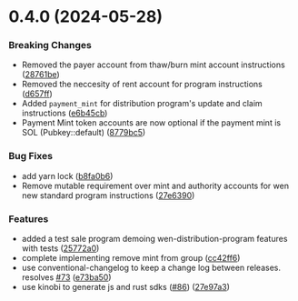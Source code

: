 # 0.4.0 (2024-05-28)

### Breaking Changes
* Removed the payer account from thaw/burn mint account instructions ([28761be](https://github.com/wen-community/wen-program-library/pull/77/commits/28761be18bac01782f92dbe78da69c1f7598ea37))
* Removed the neccesity of rent account for program instructions ([d657ff](https://github.com/wen-community/wen-program-library/pull/77/commits/d657ff2f2a62fbf486ba8f91217deaf0fac17f1f))
* Added `payment_mint` for distribution program's update and claim instructions ([e6b45cb](https://github.com/wen-community/wen-program-library/pull/77/commits/e6b45cbd11162d26c3e7a54d30b74e64be6c4058))
* Payment Mint token accounts are now optional if the payment mint is SOL (Pubkey::default) ([8779bc5](https://github.com/wen-community/wen-program-library/pull/77/commits/8779bc53e1b76a413d819be77332f83338c37dc3))


### Bug Fixes

* add yarn lock ([b8fa0b6](https://github.com/wen-community/wen-program-library/commit/b8fa0b65aee79fbb980a4a1ba096b6578a54ea50))
* Remove mutable requirement over mint and authority accounts for wen new standard program instructions ([27e6390](https://github.com/wen-community/wen-program-library/pull/77/commits/27e63904b02902f219827d6b3f5042a85f02e61f))


### Features

* added a test sale program demoing wen-distribution-program features with tests ([25772a0](https://github.com/wen-community/wen-program-library/commit/25772a0e4fcad4515d6225b2ff47a12ad939404c))
* complete implementing remove mint from group ([cc42ff6](https://github.com/wen-community/wen-program-library/commit/cc42ff65eeb0add98d4000b0bda9a79b270912df))
* use conventional-changelog to keep a change log between releases. resolves [#73](https://github.com/wen-community/wen-program-library/issues/73) ([e73ba50](https://github.com/wen-community/wen-program-library/commit/e73ba509299f2a705aa817d8ee36e556f95f02e4))
* use kinobi to generate js and rust sdks ([#86](https://github.com/wen-community/wen-program-library/issues/86)) ([27e97a3](https://github.com/wen-community/wen-program-library/commit/27e97a37350562bd267956c170cabd19fb9a0a43))